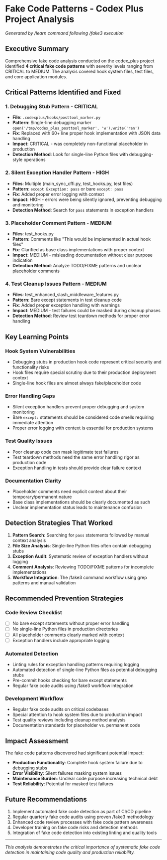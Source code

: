 # Fake Code Patterns - Codex Plus Project Analysis

*Generated by /learn command following /fake3 execution*

## Executive Summary

Comprehensive fake code analysis conducted on the codex_plus project identified **4 critical fake code patterns** with severity levels ranging from CRITICAL to MEDIUM. The analysis covered hook system files, test files, and core application modules.

## Critical Patterns Identified and Fixed

### 1. Debugging Stub Pattern - **CRITICAL**
- **File**: `.codexplus/hooks/posttool_marker.py`
- **Pattern**: Single-line debugging marker `open('/tmp/codex_plus_posttool_marker', 'w').write('ran')`
- **Fix**: Replaced with 60+ line proper hook implementation with JSON data handling
- **Impact**: CRITICAL - was completely non-functional placeholder in production
- **Detection Method**: Look for single-line Python files with debugging-style operations

### 2. Silent Exception Handler Pattern - **HIGH**
- **Files**: Multiple (main_sync_cffi.py, test_hooks.py, test files)
- **Pattern**: `except Exception: pass` or bare `except: pass`
- **Fix**: Added proper error logging with context
- **Impact**: HIGH - errors were being silently ignored, preventing debugging and monitoring
- **Detection Method**: Search for `pass` statements in exception handlers

### 3. Placeholder Comment Pattern - **MEDIUM**
- **Files**: test_hooks.py
- **Pattern**: Comments like "This would be implemented in actual hook files"
- **Fix**: Clarified as base class implementations with proper context
- **Impact**: MEDIUM - misleading documentation without clear purpose indication
- **Detection Method**: Analyze TODO/FIXME patterns and unclear placeholder comments

### 4. Test Cleanup Issues Pattern - **MEDIUM**
- **Files**: test_enhanced_slash_middleware_features.py
- **Pattern**: Bare except statements in test cleanup code
- **Fix**: Added proper exception handling with warnings
- **Impact**: MEDIUM - test failures could be masked during cleanup phases
- **Detection Method**: Review test teardown methods for proper error handling

## Key Learning Points

### Hook System Vulnerabilities
- Debugging stubs in production hook code represent critical security and functionality risks
- Hook files require special scrutiny due to their production deployment context
- Single-line hook files are almost always fake/placeholder code

### Error Handling Gaps
- Silent exception handlers prevent proper debugging and system monitoring
- Bare `except:` statements should be considered code smells requiring immediate attention
- Proper error logging with context is essential for production systems

### Test Quality Issues
- Poor cleanup code can mask legitimate test failures
- Test teardown methods need the same error handling rigor as production code
- Exception handling in tests should provide clear failure context

### Documentation Clarity
- Placeholder comments need explicit context about their temporary/permanent nature
- Base class implementations should be clearly documented as such
- Unclear implementation status leads to maintenance confusion

## Detection Strategies That Worked

1. **Pattern Search**: Searching for `pass` statements followed by manual context analysis
2. **File Size Analysis**: Single-line Python files often contain debugging stubs
3. **Exception Audit**: Systematic review of exception handlers without logging
4. **Comment Analysis**: Reviewing TODO/FIXME patterns for incomplete implementations
5. **Workflow Integration**: The /fake3 command workflow using grep patterns and manual validation

## Recommended Prevention Strategies

### Code Review Checklist
- [ ] No bare except statements without proper error handling
- [ ] No single-line Python files in production directories
- [ ] All placeholder comments clearly marked with context
- [ ] Exception handlers include appropriate logging

### Automated Detection
- Linting rules for exception handling patterns requiring logging
- Automated detection of single-line Python files as potential debugging stubs
- Pre-commit hooks checking for bare except statements
- Regular fake code audits using /fake3 workflow integration

### Development Workflow
- Regular fake code audits on critical codebases
- Special attention to hook system files due to production impact
- Test quality reviews including cleanup method analysis
- Documentation standards for placeholder vs. permanent code

## Impact Assessment

The fake code patterns discovered had significant potential impact:
- **Production Functionality**: Complete hook system failure due to debugging stubs
- **Error Visibility**: Silent failures masking system issues
- **Maintenance Burden**: Unclear code purpose increasing technical debt
- **Test Reliability**: Potential for masked test failures

## Future Recommendations

1. Implement automated fake code detection as part of CI/CD pipeline
2. Regular quarterly fake code audits using proven /fake3 methodology
3. Enhanced code review processes with fake code pattern awareness
4. Developer training on fake code risks and detection methods
5. Integration of fake code detection into existing linting and quality tools

---

*This analysis demonstrates the critical importance of systematic fake code detection in maintaining code quality and production reliability.*